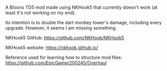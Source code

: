 A Bloons TD5 mod made using NKHook5 that currently doesn't work (at least it's not working on my end).

Its intention is to double the dart monkey tower's damage, including every upgrade. However, it seems I am missing something.


NKHook5 GitHub: https://github.com/NKHook/NKHook5

NKHook5 website: https://nkhook.github.io/

Reference used for learning how to structure mod files: https://github.com/EpicGamer200245/Overhaul